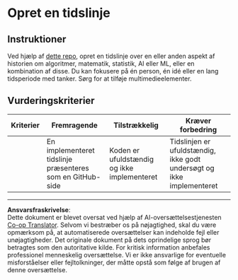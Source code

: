 <!--
CO_OP_TRANSLATOR_METADATA:
{
  "original_hash": "eb6e4d5afd1b21a57d2b9e6d0aac3969",
  "translation_date": "2025-09-05T00:35:54+00:00",
  "source_file": "1-Introduction/2-history-of-ML/assignment.md",
  "language_code": "da"
}
-->
# Opret en tidslinje

## Instruktioner

Ved hjælp af [dette repo](https://github.com/Digital-Humanities-Toolkit/timeline-builder), opret en tidslinje over en eller anden aspekt af historien om algoritmer, matematik, statistik, AI eller ML, eller en kombination af disse. Du kan fokusere på én person, én idé eller en lang tidsperiode med tanker. Sørg for at tilføje multimedieelementer.

## Vurderingskriterier

| Kriterier | Fremragende                                      | Tilstrækkelig                          | Kræver forbedring                                               |
| --------- | ------------------------------------------------ | --------------------------------------- | --------------------------------------------------------------- |
|           | En implementeret tidslinje præsenteres som en GitHub-side | Koden er ufuldstændig og ikke implementeret | Tidslinjen er ufuldstændig, ikke godt undersøgt og ikke implementeret |

---

**Ansvarsfraskrivelse**:  
Dette dokument er blevet oversat ved hjælp af AI-oversættelsestjenesten [Co-op Translator](https://github.com/Azure/co-op-translator). Selvom vi bestræber os på nøjagtighed, skal du være opmærksom på, at automatiserede oversættelser kan indeholde fejl eller unøjagtigheder. Det originale dokument på dets oprindelige sprog bør betragtes som den autoritative kilde. For kritisk information anbefales professionel menneskelig oversættelse. Vi er ikke ansvarlige for eventuelle misforståelser eller fejltolkninger, der måtte opstå som følge af brugen af denne oversættelse.